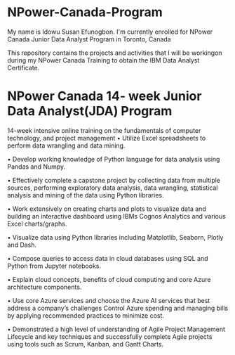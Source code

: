 # NPower-Canada-Program

My name is Idowu Susan Efunogbon. I'm currently enrolled for NPower Canada Junior Data Analyst Program in Toronto, Canada

This repository contains the projects and activities that I will be workingon during my NPower Canada Training to obtain the IBM Data Analyst Certificate.



# NPower Canada 14- week Junior Data Analyst(JDA) Program

14-week intensive online training on the fundamentals of computer technology, and project management
•	Utilize Excel spreadsheets to perform data wrangling and data mining.

•	Develop working knowledge of Python language for data analysis using Pandas and Numpy.

•	Effectively complete a capstone project by collecting data from multiple sources, performing exploratory data analysis, data wrangling, statistical analysis and mining of the data using Python libraries.

•	Work extensively on creating charts and plots to visualize data and building an interactive dashboard using IBMs Cognos Analytics and various Excel charts/graphs.

•	Visualize data using Python libraries including Matplotlib, Seaborn, Plotly and Dash.

•	Compose queries to access data in cloud databases using SQL and Python from Jupyter notebooks.

•	Explain cloud concepts, benefits of cloud computing and core Azure architecture components.

•	Use core Azure services and choose the Azure AI services that best address a company’s challenges Control Azure spending and managing bills by applying recommended practices to minimize cost.

•	Demonstrated a high level of understanding of Agile Project Management Lifecycle and key techniques and successfully complete Agile projects using tools such as Scrum, Kanban, and Gantt Charts.



